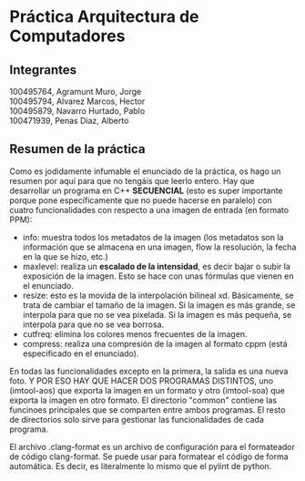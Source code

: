 # Práctica Arquitectura de Computadores
## Integrantes
100495764, Agramunt Muro, Jorge  
100495794, Alvarez Marcos, Hector  
100495879, Navarro Hurtado, Pablo  
100471939, Penas Diaz, Alberto

## Resumen de la práctica
Como es jodidamente infumable el enunciado de la práctica, os hago un resumen por aquí para que no tengáis que leerlo entero.
Hay que desarrollar un programa en C++ **SECUENCIAL** (esto es super importante porque pone específicamente que no puede hacerse en paralelo)
con cuatro funcionalidades con respecto a una imagen de entrada (en formato PPM):
- info: muestra todos los metadatos de la imagen (los metadatos son la información que se almacena en una imagen, flow la resolución, la fecha en la que se hizo, etc.)
- maxlevel: realiza un **escalado de la intensidad**, es decir bajar o subir la exposición de la imagen. Esto se hace con unas fórmulas que vienen en el enunciado.
- resize: esto es la movida de la interpolación bilineal xd. Básicamente, se trata de cambiar el tamaño de la imagen. Si la imagen es más grande, se interpola para que no se vea pixelada. 
  Si la imagen es más pequeña, se interpola para que no se vea borrosa.
- cutfreq: elimina los colores menos frecuentes de la imagen.
- compress: realiza una compresión de la imagen al formato cppm (está especificado en el enunciado).

En todas las funcionalidades excepto en la primera, la salida es una nueva foto. Y POR ESO HAY QUE HACER DOS PROGRAMAS DISTINTOS, uno (imtool-aos) que
exporta la imagen en un formato y otro (imtool-soa) que exporta la imagen en otro formato.
El directorio "common" contiene las funcinoes principales que se comparten entre ambos programas.
El resto de directorios solo sirve para gestionar las funcionalidades de cada programa.

El archivo .clang-format es un archivo de configuración para el formateador de código clang-format. Se puede usar para formatear el código de forma automática.
Es decir, es literalmente lo mismo que el pylint de python.
